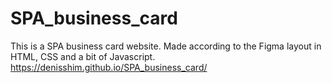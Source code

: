 # SPA_business_card
This is a SPA business card website. Made according to the Figma layout in HTML, CSS and a bit of Javascript.
https://denisshim.github.io/SPA_business_card/